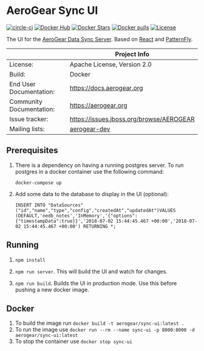 # AeroGear Sync UI

[![circle-ci](https://img.shields.io/circleci/project/github/aerogear/data-sync-ui/master.svg)](https://circleci.com/gh/aerogear/data-sync-ui)
[![Docker Hub](https://img.shields.io/docker/automated/jrottenberg/ffmpeg.svg)](https://hub.docker.com/r/aerogearcatalog/data-sync-ui/)
[![Docker Stars](https://img.shields.io/docker/stars/aerogearcatalog/data-sync-ui.svg)](https://registry.hub.docker.com/v2/repositories/aerogearcatalog/data-sync-ui/stars/count/)
[![Docker pulls](https://img.shields.io/docker/pulls/aerogearcatalog/data-sync-ui.svg)](https://registry.hub.docker.com/v2/repositories/aerogearcatalog/data-sync-ui/)
[![License](https://img.shields.io/:license-Apache2-blue.svg)](http://www.apache.org/licenses/LICENSE-2.0)

The UI for the [AeroGear Data Sync Server](https://github.com/aerogear/data-sync-server). Based on [React](https://reactjs.org/) and [PatternFly](https://www.patternfly.org/).

|                          | Project Info                                                     |
| ------------------------ | ---------------------------------------------------------------- |
| License:                 | Apache License, Version 2.0                                      |
| Build:                   | Docker                                                           |
| End User Documentation:  | https://docs.aerogear.org                                        |
| Community Documentation: | https://aerogear.org                                             |
| Issue tracker:           | https://issues.jboss.org/browse/AEROGEAR                         |
| Mailing lists:           | [aerogear-dev](https://groups.google.com/forum/#!forum/aerogear) |

## Prerequisites

1. There is a dependency on having a running postgres server. To run postgres in a docker container use the following command:
 
    `docker-compose up`
    
2. Add some data to the database to display in the UI (optional):

    `INSERT INTO "DataSources" ("id","name","type","config","createdAt","updatedAt")VALUES (DEFAULT,'nedb_notes','InMemory','{"options":{"timestampData":true}}','2018-07-02 15:44:45.467 +00:00','2018-07-02 15:44:45.467 +00:00') RETURNING *;
`

## Running

1. `npm install`

1. `npm run server`. This will build the UI and watch for changes.

1. `npm run build`. Builds the UI in production mode. Use this before pushing a new docker image.

## Docker

1. To build the image run `docker build -t aerogear/sync-ui:latest .`
1. To run the image use `docker run --rm --name sync-ui -p 8000:8000 -d aerogear/sync-ui:latest`
1. To stop the container use `docker stop sync-ui`
